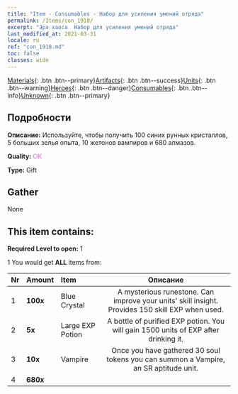```yaml
---
title: "Item - Consumables - Набор для усиления умений отряда"
permalink: /Items/con_1918/
excerpt: "Эра хаоса  Набор для усиления умений отряда"
last_modified_at: 2021-03-31
locale: ru
ref: "con_1918.md"
toc: false
classes: wide
---
```

 [Materials](/ru/Items/){: .btn .btn--primary}[Artifacts](/ru/Items/Artifacts/){: .btn .btn--success}[Units](/ru/Items/Units/){: .btn .btn--warning}[Heroes](/ru/Items/Heroes/){: .btn .btn--danger}[Consumables](/ru/Items/Consumables/){: .btn .btn--info}[Unknown](/ru/Items/Unknown/){: .btn .btn--primary}

## Подробности
 **Описание:** Используйте, чтобы получить 100 синих рунных кристаллов, 5 больших зелья опыта, 10 жетонов вампиров и 680 алмазов.

 **Quality:** <span style="color: #DA70D6">OK</span>

 **Type:** Gift

## Gather

  None

## This item contains:

 **Required Level to open:** 1

 1 You would get **ALL** items  from:

  | Nr | Amount |     Item    | Описание |
  |:---|:-------|:------------|:-----------:|
  | 1 |  **100x** | Blue Crystal | A mysterious runestone. Can improve your units' skill insight. Provides 150 skill EXP when used.  | 
  | 2 |  **5x** | Large EXP Potion | A bottle of purified EXP potion. You will gain 1500 units of EXP after drinking it.  | 
  | 3 |  **10x** | Vampire | Once you have gathered 30 soul tokens you can summon a Vampire, an SR aptitude unit.  | 
  | 4 |  **680x** | <i class="fas fa-gem"/> |  | 
